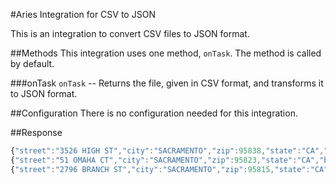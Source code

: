 #Aries Integration for CSV to JSON

This is an integration to convert CSV files to JSON format.

##Methods
This integration uses one method, `onTask`. The method is called by default.

###onTask
`onTask` -- Returns the file, given in CSV format, and transforms it to JSON format.

##Configuration
There is no configuration needed for this integration.

##Response
```javascript
{"street":"3526 HIGH ST","city":"SACRAMENTO","zip":95838,"state":"CA","beds":2,"baths":1,"sq__ft":836,"type":"Residential","sale_date":"Wed May 21 00:00:00 EDT 2008","price":59222,"latitude":38.631913,"longitude":-121.434879}
{"street":"51 OMAHA CT","city":"SACRAMENTO","zip":95823,"state":"CA","beds":3,"baths":1,"sq__ft":1167,"type":"Residential","sale_date":"Wed May 21 00:00:00 EDT 2008","price":68212,"latitude":38.478902,"longitude":-121.431028}
{"street":"2796 BRANCH ST","city":"SACRAMENTO","zip":95815,"state":"CA","beds":2,"baths":1,"sq__ft":796,"type":"Residential","sale_date":"Wed May 21 00:00:00 EDT 2008","price":68880,"latitude":38.618305,"longitude":-121.443839}
```